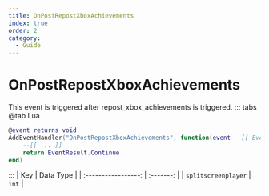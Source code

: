 ```yaml
---
title: OnPostRepostXboxAchievements
index: true
order: 2
category:
  - Guide
---
```


# OnPostRepostXboxAchievements
This event is triggered after repost_xbox_achievements is triggered.
::: tabs
@tab Lua
```lua
@event returns void
AddEventHandler("OnPostRepostXboxAchievements", function(event --[[ Event ]])
    --[[ ... ]]
    return EventResult.Continue
end)
```

:::
|         Key         | Data Type |
| :-----------------: | :-------: |
| `splitscreenplayer` |   `int`   |